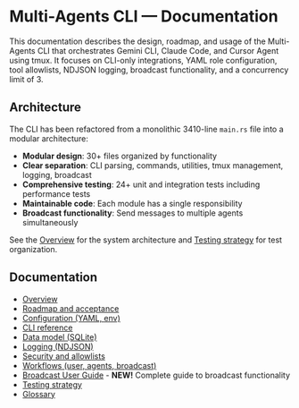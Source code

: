 # Multi-Agents CLI — Documentation

This documentation describes the design, roadmap, and usage of the Multi-Agents CLI that orchestrates Gemini CLI, Claude Code, and Cursor Agent using tmux. It focuses on CLI-only integrations, YAML role configuration, tool allowlists, NDJSON logging, broadcast functionality, and a concurrency limit of 3.

## Architecture

The CLI has been refactored from a monolithic 3410-line `main.rs` file into a modular architecture:

- **Modular design**: 30+ files organized by functionality
- **Clear separation**: CLI parsing, commands, utilities, tmux management, logging, broadcast
- **Comprehensive testing**: 24+ unit and integration tests including performance tests
- **Maintainable code**: Each module has a single responsibility
- **Broadcast functionality**: Send messages to multiple agents simultaneously

See the [Overview](./overview.md) for the system architecture and [Testing strategy](./testing.md) for test organization.

## Documentation

- [Overview](./overview.md)
- [Roadmap and acceptance](./roadmap.md)
- [Configuration (YAML, env)](./configuration.md)
- [CLI reference](./cli-reference.md)
- [Data model (SQLite)](./data-model.md)
- [Logging (NDJSON)](./logging.md)
- [Security and allowlists](./security.md)
- [Workflows (user, agents, broadcast)](./workflows.md)
- [Broadcast User Guide](./broadcast-user-guide.md) - **NEW!** Complete guide to broadcast functionality
- [Testing strategy](./testing.md)
- [Glossary](./glossary.md)
